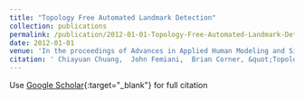 ```yaml
---
title: "Topology Free Automated Landmark Detection"
collection: publications
permalink: /publication/2012-01-01-Topology-Free-Automated-Landmark-Detection
date: 2012-01-01
venue: 'In the proceedings of Advances in Applied Human Modeling and Simulation'
citation: ' Chiayuan Chuang,  John Femiani,  Brian Corner, &quot;Topology Free Automated Landmark Detection.&quot; In the proceedings of Advances in Applied Human Modeling and Simulation, 2012.'
---
```

Use [Google Scholar](https://scholar.google.com/scholar?q=Topology+Free+Automated+Landmark+Detection){:target="_blank"} for full citation